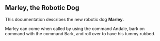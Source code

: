 ## Marley, the Robotic Dog

This documentation describes the new robotic dog **Marley**.

Marley can come when called by using the command Andale, bark on command with the command Bark, and roll over to have his tummy rubbed.
